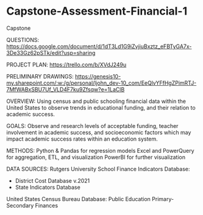 # Capstone-Assessment-Financial-1

Capstone

QUESTIONS: 
https://docs.google.com/document/d/1dT3Ld1G9iZvjiuBxztz_eFBTyGA7x-3De33Gz62pSTk/edit?usp=sharing

PROJECT PLAN:
https://trello.com/b/XVdJ249u

PRELIMINARY DRAWINGS:
https://genesis10-my.sharepoint.com/:w:/g/personal/ljohn_dev-10_com/EeQlvYFfHgZPimRTJ-7MfWABxSBU7Uf_VLD4F7ku9Zfsqw?e=1LaClB 

OVERVIEW:
Using census and public schooling financial data within the United States to observe trends in educational funding, and their relation to academic success. 

GOALS:
Observe and research levels of acceptable funding, teacher involvement in academic success, and socioeconomic factors which may impact academic success rates within an education system.

METHODS:
Python & Pandas for regression models
Excel and PowerQuery for aggregation, ETL, and visualization
PowerBI for further visualization

DATA SOURCES:
Rutgers University School Finance Indicators Database:
  - District Cost Database v.2021
  - State Indicators Database

United States Census Bureau Database: Public Education Primary-Secondary Finances

